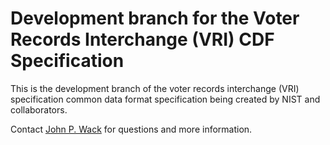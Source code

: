 # Development branch for the Voter Records Interchange (VRI) CDF Specification

This is the development branch of the voter records interchange (VRI) specification common data format specification being created by NIST and collaborators.  

Contact [John P. Wack](mailto:john.wack@nist.gov) for questions and more information.
